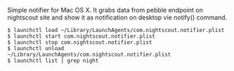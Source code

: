 Simple notifier for Mac OS X. It grabs data from pebble endpoint on nightscout site and show it as notification on desktop vie notify() command.

```
$ launchctl load ~/Library/LaunchAgents/com.nightscout.notifier.plist 
$ launchctl start com.nightscout.notifier.plist 
$ launchctl stop com.nightscout.notifier.plist 
$ launchctl unload ~/Library/LaunchAgents/com.nightscout.notifier.plist 
$ launchctl list | grep night
```

